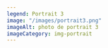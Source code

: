 ```yaml
---
legend: Portrait 3
image: "/images/portrait3.png"
imageAlt: photo de portrait 3
imageCategory: img-portrait
---
```


